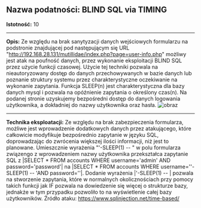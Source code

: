 ## Nazwa podatności: BLIND SQL via TIMING

**Istotność:** 10

---

**Opis:**
Ze względu na brak sanytyzacji danych wejściowych formularzu na podstronie znajdującej pod następującym się URL "http://192.168.28.131/mutillidae/index.php?page=user-info.php" możliwy jest atak na poufność danych, przez wykonanie eksploitacji BLIND SQL przez użycie funkcji czasowej. Użycie tej techniki pozwala na nieautoryzowany dostęp do danych przechowywanych w bazie danych lub poznanie struktury systemu przez charakterystyczne oczekiwanie na wykonanie zapytania. Funkcja SLEEP(n) jest charakterystyczna dla bazy danych mysql i pozwala na opóźnienie zapytania o określony czas(n). Na podanej stronie uzyskujemy bezpośredni dostęp do danych logowania użytkownika, a dokładniej do nazwy użytkownika oraz hasła. 
![obraz](https://github.com/GrzechuG/PWR-CBE-BAW-mutillidae-2024/assets/93217316/7ab2f724-c576-4fa6-af5e-c7fb06431638)


---

**Technika eksploatacji:**
Ze względu na brak zabezpieczenia formularza, możliwe jest wprowadzenie dodatkowych danych przez atakującego, które całkowicie modyfikuje bezpośrednio zapytanie w języku SQL, doprowadzając do zwrócenia większej ilości informacji, niż jest to planowane. Umieszcznie wyrażenia "'-SLEEP(1) -- " w polu formularza związengo z wprowadzeniem nazwy użytkownika przekształca zapytanie SQL z |SELECT * FROM accounts WHERE username='admin' AND password='password'| na |SELECT * FROM accounts WHERE username=''-SLEEP(1) -- 'AND password=''|. Dodanie wyrażenia |'-SLEEP(1) -- | pozwala na stworzenie zapytania, które w normalnych okolicznościach przy pomocy takich funkcji jak IF pozwala na dowiedzenie się więcej o strukturze bazy, jednakże w tym przypadku pozwoliło to na wyświetlenie całej bazy użytkowników.
Źródło ataku: https://www.sqlinjection.net/time-based/
